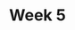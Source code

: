 ---
    title: Week 5
    weekNumber: 5
    days:
      - date: 2021-10-25
        events:
          "**14**{: .label .label-gray } Sampling and Distributions":
            "[DDS 6.1-6.2](https://eldridgejm.github.io/dive_into_data_science/06-populations_and_samples/1_populations_and_samples.html)"
      - date: 2021-10-27
        events:
          "**Exam**{: .label .label-exam } Midterm (in class)":
      - date: 2021-10-29
        events:
          "**15**{: .label .label-gray } Models and Statistics":
            "[DDS 6.1-6.2](https://eldridgejm.github.io/dive_into_data_science/06-populations_and_samples/1_populations_and_samples.html)"
---